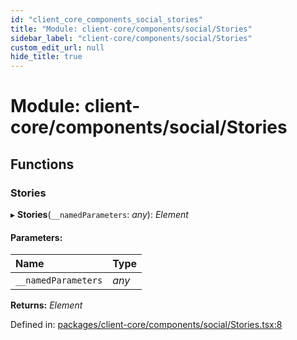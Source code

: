 ```yaml
---
id: "client_core_components_social_stories"
title: "Module: client-core/components/social/Stories"
sidebar_label: "client-core/components/social/Stories"
custom_edit_url: null
hide_title: true
---
```


# Module: client-core/components/social/Stories

## Functions

### Stories

▸ **Stories**(`__namedParameters`: *any*): *Element*

#### Parameters:

Name | Type |
:------ | :------ |
`__namedParameters` | *any* |

**Returns:** *Element*

Defined in: [packages/client-core/components/social/Stories.tsx:8](https://github.com/xr3ngine/xr3ngine/blob/9d253dc38/packages/client-core/components/social/Stories.tsx#L8)
